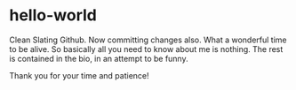 # hello-world
Clean Slating Github. Now committing changes also. What a wonderful time to be alive. So basically all you need to know about me is nothing. The rest is contained in the bio, in an attempt to be funny.

Thank you for your time and patience!
